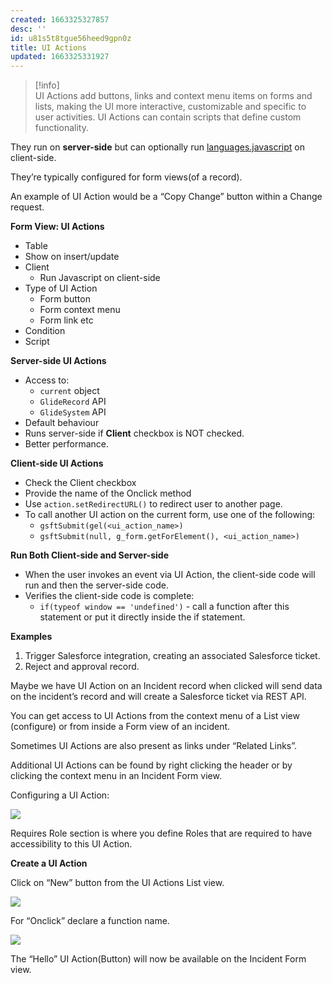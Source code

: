 ```yaml
---
created: 1663325327857
desc: ''
id: u81s5t8tgue56heed9gpn0z
title: UI Actions
updated: 1663325331927
---
```

   
> [!info]   
> UI Actions add buttons, links and context menu items on forms and lists, making the UI more interactive, customizable and specific to user activities. UI Actions can contain scripts that define custom functionality.   
   
They run on **server-side** but can optionally run [languages.javascript](../devlog/languages.javascript.md) on client-side.   
   
They’re typically configured for form views(of a record).   
   
An example of UI Action would be a “Copy Change” button within a Change request.   
   
**Form View: UI Actions**   
   
   
- Table   
- Show on insert/update   
- Client   
	- Run Javascript on client-side   
- Type of UI Action   
	- Form button   
	- Form context menu   
	- Form link etc   
- Condition   
- Script   
   
**Server-side UI Actions**   
   
   
- Access to:   
	- `current` object   
	- `GlideRecord` API   
	- `GlideSystem` API   
- Default behaviour   
- Runs server-side if **Client** checkbox is NOT checked.   
- Better performance.   
   
**Client-side UI Actions**   
   
   
- Check the Client checkbox   
- Provide the name of the Onclick method   
- Use `action.setRedirectURL()` to redirect user to another page.   
- To call another UI action on the current form, use one of the following:   
	- `gsftSubmit(gel(<ui_action_name>)`   
	- `gsftSubmit(null, g_form.getForElement(), <ui_action_name>)`   
   
   
**Run Both Client-side and Server-side**   
   
   
- When the user invokes an event via UI Action, the client-side code will run and then the server-side code.   
- Verifies the client-side code is complete:   
	- `if(typeof window == 'undefined')` - call a function after this statement or put it directly inside the if statement.   
   
**Examples**   
   
1. Trigger Salesforce integration, creating an associated Salesforce ticket.   
2. Reject and approval record.   
   
Maybe we have UI Action on an Incident record when clicked will send data on the incident’s record and will create a Salesforce ticket via REST API.   
   
You can get access to UI Actions from the context menu of a List view (configure) or from inside a Form view of an incident.   
   
Sometimes UI Actions are also present as links under “Related Links”.   
   
Additional UI Actions can be found by right clicking the header or by clicking the context menu in an Incident Form view.   
   
Configuring a UI Action:   
   
![](https://res.cloudinary.com/zubayr/image/upload/v1663319954/wiki/r9deyyhzmnxh5allw3fd.png)   
   
Requires Role section is where you define Roles that are required to have accessibility to this UI Action.   
   
**Create a UI Action**   
   
Click on “New” button from the UI Actions List view.   
   
![](https://res.cloudinary.com/zubayr/image/upload/v1663323648/wiki/t3ui3jdg1rjsaqiyndej.png)   
   
For “Onclick” declare a function name.   
   
![](https://res.cloudinary.com/zubayr/image/upload/v1663323687/wiki/knygiv3hjbuycbh5nu8z.png)   
   
The “Hello” UI Action(Button) will now be available on the Incident Form view.